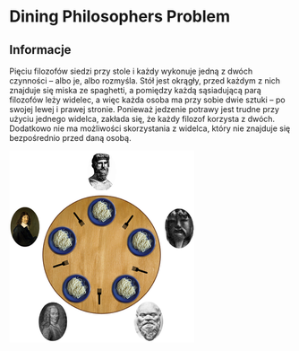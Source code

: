 # Dining Philosophers Problem

## Informacje

<p>Pięciu filozofów siedzi przy stole i każdy wykonuje jedną z dwóch czynności – albo je, albo rozmyśla. Stół jest okrągły, przed każdym z nich znajduje się miska ze spaghetti, a pomiędzy każdą sąsiadującą parą filozofów leży widelec, a więc każda osoba ma przy sobie dwie sztuki – po swojej lewej i prawej stronie. Ponieważ jedzenie potrawy jest trudne przy użyciu jednego widelca, zakłada się, że każdy filozof korzysta z dwóch. Dodatkowo nie ma możliwości skorzystania z widelca, który nie znajduje się bezpośrednio przed daną osobą.</p>

 ![Ilustracja przedstawiająca problem](An_illustration_of_the_dining_philosophers_problem.png)
